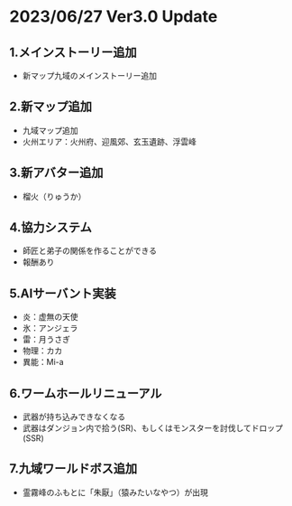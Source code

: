 # 2023/06/27 Ver3.0 Update

## 1.メインストーリー追加
* 新マップ九域のメインストーリー追加

## 2.新マップ追加
* 九域マップ追加
* 火州エリア：火州府、迎風郊、玄玉遺跡、浮雲峰

## 3.新アバター追加
* 榴火（りゅうか）

## 4.協力システム
* 師匠と弟子の関係を作ることができる
* 報酬あり

## 5.AIサーバント実装
* 炎：虚無の天使
* 氷：アンジェラ
* 雷：月うさぎ
* 物理：カカ
* 異能：Mi-a

## 6.ワームホールリニューアル
* 武器が持ち込みできなくなる
* 武器はダンジョン内で拾う(SR)、もしくはモンスターを討伐してドロップ(SSR)

## 7.九域ワールドボス追加
* 霊霧峰のふもとに「朱厭」（猿みたいなやつ）が出現
